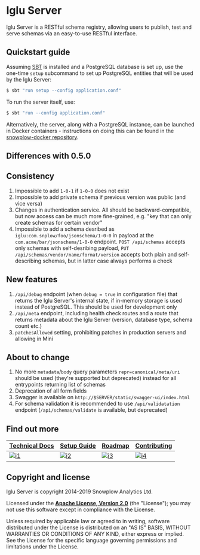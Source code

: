 # Iglu Server

Iglu Server is a RESTful schema registry, allowing users to publish, test and serve schemas via an easy-to-use RESTful interface.

## Quickstart guide

Assuming [SBT][sbt] is installed and a PostgreSQL database is set up, use the one-time `setup` subcommand to set up PostgreSQL entities that will be used by the Iglu Server:

```bash
$ sbt "run setup --config application.conf"
```

To run the server itself, use:

```bash
$ sbt "run --config application.conf"
```

Alternatively, the server, along with a PostgreSQL instance, can be launched in Docker containers - instructions on doing this can be found in the [snowplow-docker repository](https://github.com/snowplow/snowplow-docker/tree/develop/iglu-server/example/docker-compose).

## Differences with 0.5.0

## Consistency

1. Impossible to add `1-0-1` if `1-0-0` does not exist
2. Impossible to add private schema if previous version was public (and vice versa)
3. Changes in authentication service. All should be backward-compatible, but now access can be much more fine-grained, e.g. "key that can only create schemas for certain vendor"
4. Impossible to add a schema desribed as `iglu:com.snplow/foo/jsonschema/1-0-0` in payload at the `com.acme/bar/jsonschema/1-0-0` endpoint. `POST /api/schemas` accepts only schemas with self-desribing payload, `PUT /api/schemas/vendor/name/format/version` accepts both plain and self-describing schemas, but in latter case always performs a check

## New features

1. `/api/debug` endpoint (when `debug = true` in configuration file) that returns the Iglu Server's internal state, if in-memory storage is used instead of PostgreSQL. This should be used for development only
2. `/api/meta` endpoint, including health check routes and a route that returns metadata about the Iglu Server (version, database type, schema count etc.)
3. `patchesAllowed` setting, prohibiting patches in production servers and allowing in Mini

## About to change

1. No more `metadata`/`body` query parameters `repr=canonical/meta/uri` should be used (they're supported but deprecated) instead for all entrypoints returning list of schemas
2. Deprecation of all form fields
3. Swagger is available on `http://$SERVER/static/swagger-ui/index.html`
4. For schema validation it is recommended to use `/api/validatation` endpoint (`/api/schemas/validate` is available, but deprecated)


## Find out more

| **[Technical Docs][techdocs]**     | **[Setup Guide][setup]**     | **[Roadmap][roadmap]**           | **[Contributing][contributing]**           |
|-------------------------------------|-------------------------------|-----------------------------------|---------------------------------------------|
| [![i1][techdocs-image]][techdocs] | [![i2][setup-image]][setup] | [![i3][roadmap-image]][roadmap] | [![i4][contributing-image]][contributing] |

## Copyright and license

Iglu Server is copyright 2014-2019 Snowplow Analytics Ltd.

Licensed under the **[Apache License, Version 2.0][license]** (the "License");
you may not use this software except in compliance with the License.

Unless required by applicable law or agreed to in writing, software
distributed under the License is distributed on an "AS IS" BASIS,
WITHOUT WARRANTIES OR CONDITIONS OF ANY KIND, either express or implied.
See the License for the specific language governing permissions and
limitations under the License.

[docker]: https://www.docker.com/products/docker-engine
[sbt]: https://www.scala-sbt.org/

[techdocs-image]: https://d3i6fms1cm1j0i.cloudfront.net/github/images/techdocs.png
[setup-image]: https://d3i6fms1cm1j0i.cloudfront.net/github/images/setup.png
[roadmap-image]: https://d3i6fms1cm1j0i.cloudfront.net/github/images/roadmap.png
[contributing-image]: https://d3i6fms1cm1j0i.cloudfront.net/github/images/contributing.png

[techdocs]: https://github.com/snowplow/iglu/wiki/Scala-repo-server
[setup]: https://github.com/snowplow/iglu/wiki/Scala-repo-server-setup
[roadmap]: https://github.com/snowplow/iglu/wiki/Product-roadmap
[contributing]: https://github.com/snowplow/iglu/wiki/Contributing

[license]: http://www.apache.org/licenses/LICENSE-2.0

